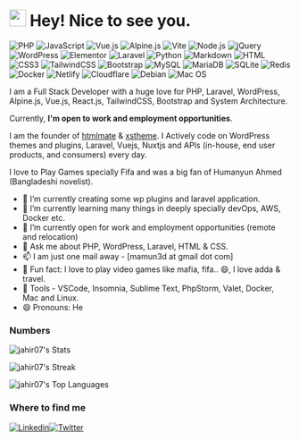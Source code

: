 <h1><img src="https://emojis.slackmojis.com/emojis/images/1531849430/4246/blob-sunglasses.gif?1531849430" width="30"/> Hey! Nice to see you.</h1>

![PHP](https://img.shields.io/badge/PHP-777BB4?style=flat-square&logo=php&logoColor=white)
![JavaScript](https://img.shields.io/badge/JavaScript-F7DF1E?style=flat-square&logo=javascript&logoColor=black)
![Vue.js](https://img.shields.io/badge/Vue.js-35495E?style=flat-square&logo=vue.js&logoColor=4FC08D)
![Alpine.js](https://img.shields.io/badge/Alpine.js-663399?style=flat-square&logo=alpine.js&logoColor=white)
![Vite](https://img.shields.io/badge/Vite-593D88?style=flat-square&logo=vite&logoColor=white)
![Node.js](https://img.shields.io/badge/Node.js-43853D?style=flat-square&logo=node.js&logoColor=white)
![jQuery](https://img.shields.io/badge/jQuery-0769AD?style=flat-square&logo=jquery&logoColor=white)
![WordPress](https://img.shields.io/badge/Wordpress-21759B?style=flat-square&logo=wordpress&logoColor=white)
![Elementor](https://img.shields.io/badge/Elementor-9146FF?style=flat-square&logo=elementor&logoColor=white)
![Laravel](https://img.shields.io/badge/Laravel-FF2D20?style=flat-square&logo=laravel&logoColor=white)
![Python](https://img.shields.io/badge/Python-3776AB?style=flat-square&logo=python&logoColor=white)
![Markdown](https://img.shields.io/badge/Markdown-000000?style=flat-square&logo=markdown&logoColor=white)
![HTML](https://img.shields.io/badge/HTML5-E34F26?style=flat-square&logo=html5&logoColor=white)
![CSS3](https://img.shields.io/badge/CSS3-1572B6?style=flat-square&logo=css3&logoColor=white)
![TailwindCSS](https://img.shields.io/badge/Tailwind_CSS-38B2AC?style=flat-square&logo=tailwind-css&logoColor=white)
![Bootstrap](https://img.shields.io/badge/Bootstrap-563D7C?style=flat-square&logo=bootstrap&logoColor=white)
![MySQL](https://img.shields.io/badge/MySQL-005C84?style=flat-square&logo=mysql&logoColor=white)
![MariaDB](https://img.shields.io/badge/MariaDB-003545?style=flat-square&logo=mariadb&logoColor=white)
![SQLite](https://img.shields.io/badge/SQLite-07405E?style=flat-square&logo=sqlite&logoColor=white)
![Redis](https://img.shields.io/badge/redis-%23DD0031.svg?&style=flat-square&logo=redis&logoColor=white)
![Docker](https://img.shields.io/badge/Docker-0CC1F3?style=flat-square&logo=docker&logoColor=white)
![Netlify](https://img.shields.io/badge/Netlify-00C7B7?style=flat-square&logo=netlify&logoColor=white)
![Cloudflare](https://img.shields.io/badge/Cloudflare-F38020?style=flat-square&logo=Cloudflare&logoColor=white)
![Debian](https://img.shields.io/badge/Debian-A81D33?style=flat-square&logo=debian&logoColor=white)
![Mac OS](https://img.shields.io/badge/macOS-000000?style=flat-square&logo=apple&logoColor=white)

I am a Full Stack Developer with a huge love for PHP, Laravel, WordPress, Alpine.js, Vue.js, React.js, TailwindCSS, Bootstrap and System Architecture.

Currently, **I'm open to work and employment opportunities**.

I am the founder of [htmlmate](https://htmlmate.com) & [xstheme](https://htmlmate.com). I Actively code on WordPress themes and plugins, Laravel, Vuejs, Nuxtjs and APIs (in-house, end user products, and consumers) every day.

I love to Play Games specially Fifa and was a big fan of Humanyun Ahmed (Bangladeshi novelist).

- 🔭 I’m currently creating some wp plugins and laravel application.
- 🌱 I’m currently learning many things in deeply specially devOps, AWS, Docker etc.
- 👯 I’m currently open for work and employment opportunities (remote and relocation)
- 💬 Ask me about PHP, WordPress, Laravel, HTML & CSS.
- 📫 I am just one mail away - [mamun3d at gmail dot com]
- :partying_face: Fun fact: I love to play video games like mafia, fifa.. 😄, I love adda & travel.
- :wrench: Tools - VSCode, Insomnia, Sublime Text, PhpStorm, Valet, Docker, Mac and Linux.
- 😄 Pronouns: He


### Numbers
![jahir07's Stats](https://github-readme-stats.vercel.app/api?username=jahir07&theme=darcula&show_icons=true&hide_border=true&count_private=true)

![jahir07's Streak](https://github-readme-streak-stats.herokuapp.com/?user=jahir07&theme=darcula&hide_border=true)

![jahir07's Top Languages](https://github-readme-stats.vercel.app/api/top-langs/?username=jahir07&theme=darcula&show_icons=true&hide_border=true&layout=compact)

### Where to find me

[![Linkedin](https://img.shields.io/badge/LinkedIn-0077B5?style=flat-square&logo=linkedin&logoColor=white)](https://www.linkedin.com/in/jahir07/)[![Twitter](https://img.shields.io/badge/Twitter-1DA1F2?style=flat-square&logo=twitter&logoColor=white)](https://twitter.com/jahir07)
